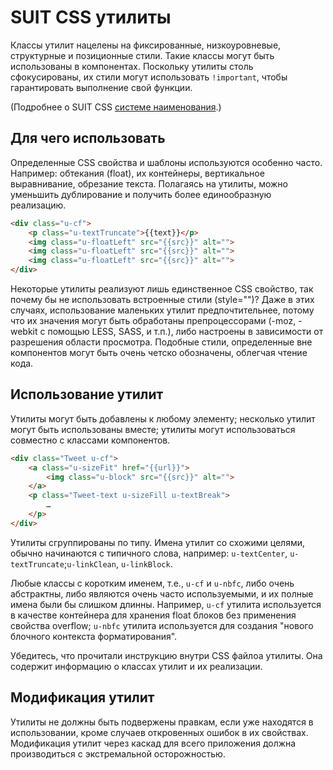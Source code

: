 # SUIT CSS утилиты

Классы утилит нацелены на  фиксированные, низкоуровневые, структурные и
позиционные стили. Такие классы могут быть использованы в компонентах. Поскольку
утилиты столь сфокусированы, их стили могут использовать `!important`, чтобы
гарантировать выполнение свой функции.

(Подробнее о SUIT CSS [системе наименования](naming-conventions.md).)

## Для чего использовать

Определенные CSS свойства и шаблоны используются особенно часто. Например:
обтекания (float), их контейнеры, вертикальное выравнивание, обрезание текста.
Полагаясь на утилиты, можно уменьшить дублирование и получить более
единообразную реализацию.

```html
<div class="u-cf">
    <p class="u-textTruncate">{{text}}</p>
    <img class="u-floatLeft" src="{{src}}" alt="">
    <img class="u-floatLeft" src="{{src}}" alt="">
    <img class="u-floatLeft" src="{{src}}" alt="">
</div>
```

Некоторые утилиты реализуют лишь единственное CSS свойство, так почему бы не
использовать встроенные стили (style="")? Даже в этих случаях, использование
маленьких утилит предпочтительнее, потому что их значения могут быть обработаны
препроцессорами (-moz, -webkit с помощью LESS, SASS, и т.п.), либо настроены
в зависимости от разрешения области просмотра. Подобные стили, определенные
вне компонентов могут быть очень четско обозначены, облегчая чтение кода.

## Использование утилит

Утилиты могут быть добавлены к любому элементу; несколько утилит могут быть
использованы вместе; утилиты могут использоваться совместно с классами
компонентов.

```html
<div class="Tweet u-cf">
    <a class="u-sizeFit" href="{{url}}">
        <img class="u-block" src="{{src}}" alt="">
    </a>
    <p class="Tweet-text u-sizeFill u-textBreak">
        …
    </p>
</div>
```

Утилиты сгруппированы по типу. Имена утилит со схожими целями, обычно начинаются
с типичного слова, например: `u-textCenter`, `u-textTruncate`;`u-linkClean`,
`u-linkBlock`.

Любые классы с коротким именем, т.е., `u-cf` и `u-nbfc`, либо очень абстрактны,
либо являются очень часто используемыми, и их полные имена были бы слишком
длинны. Например, `u-cf` утилита используется в качестве контейнера для хранения
float блоков без применения свойства overflow; `u-nbfc` утилита используется для
создания "нового блочного контекста форматирования".

Убедитесь, что прочитали инструкцию внутри CSS файлоа утилиты. Она содержит
информацию о классах утилит и их реализации.

## Модификация утилит

Утилиты не должны быть подвержены правкам, если уже находятся в использовании,
кроме случаев откровенных ошибок в их свойствах. Модификация утилит через каскад
для всего приложения должна производиться с экстремальной осторожностью.
